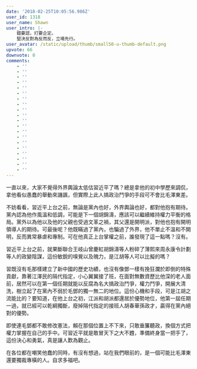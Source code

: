 ```yaml
---
date: '2018-02-25T10:05:56.986Z'
user_id: 1318
user_name: Shawn
user_intro: |-
    錯要認，打要企定。
    堅決反對為反而反，立場先行。
user_avatar: /static/upload/thumb/small50-u-thumb-default.png
upvote: 66
downvote: 0
comments:
    - ''
    - ''
    - ''
    - ''
    - ''
    - ''
    - ''
    - ''
    - ''
    - ''
    - ''
    - ''
    - ''
    - ''
    - ''
    - ''
    - ''
    - ''
    - ''
    - ''
---
```


一直以來，大家不覺得外界輿論太低估習近平了嗎？總是拿他的初中學歷來調侃，拿他看似愚蠢的舉動來譏諷，但實際上此人搞政治鬥爭的手段可不會比毛澤東差。

不妨看看，習近平上台之前，無論是黨內也好，外界輿論也好，都對他抱有期待。黨內認為他作風溫和低調，可能是下一個胡錦濤，應該可以繼續維持權力平衡的格局。黨外以為他以及他的父親也受過文革之禍，其父還是開明派，對他也抱有開明領導人的期待。可最後呢？他既瞞過了黨內，也騙過了外界，他不單止不溫和不開明，反而異常暴虐和專制。可在他真正上台掌權之前，誰發現了這一點嗎？沒有。

習近平上台之前，就果斷聯合王岐山曾慶紅胡錦濤等人粉碎了薄熙來周永康令計劃等人的政變陰謀，這份敏銳的嗅覺以及魄力，是江胡等人可以比擬的嗎？

習既沒有毛那樣建立了新中國的歷史功績，也沒有像鄧一樣有挽狂瀾於即倒的特殊貢獻，靠著江澤民的隔代指定，小心翼翼接了班，在面對無數資歷比他深的老人面前，居然可以在第一個任期就能以反腐為名大搞政治鬥爭，權力鬥爭，開展大清洗，樹立起了在黨內不弱於毛鄧的獨一無二的地位。這份心機和手段，可是江胡之流能比的？要知道，在他上台之初，江派和胡派都還居於優勢地位，他第一屆任期一過，就已經可以乾綱獨斷，廢掉隔代指定的接班人胡春華孫政才，贏得在黨內絕對的優勢。

即使連毛鄧都不敢修改憲法，賴在那個位置上不下來，只敢垂簾聽政，換個方式把權力掌握在自己的手中。可習近平就是敢冒天下之大不韙，準備終身當一把手了，這份決心和勇氣，真是讓人歎為觀止。

在各位都在嘲笑他蠢的同時，有沒有想過，站在我們眼前的，是一個可能比毛澤東還要獨裁專橫的人。自求多福吧。
